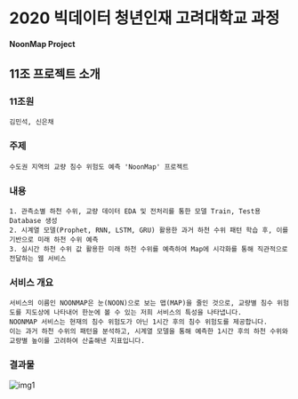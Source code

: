 # 2020 빅데이터 청년인재 고려대학교 과정
#### NoonMap Project

## 11조 프로젝트 소개
  ### 11조원
    김민석, 신은채

  ### 주제
    수도권 지역의 교량 침수 위험도 예측 'NoonMap' 프로젝트

  ### 내용
    1. 관측소별 하천 수위, 교량 데이터 EDA 및 전처리를 통한 모델 Train, Test용 Database 생성
    2. 시계열 모델(Prophet, RNN, LSTM, GRU) 활용한 과거 하천 수위 패턴 학습 후, 이를 기반으로 미래 하천 수위 예측
    3. 실시간 하천 수위 값 활용한 미래 하천 수위를 예측하여 Map에 시각화를 통해 직관적으로 전달하는 웹 서비스
    
  ### 서비스 개요
    서비스의 이름인 NOONMAP은 눈(NOON)으로 보는 맵(MAP)을 줄인 것으로, 교량별 침수 위험도를 지도상에 나타내어 한눈에 볼 수 있는 저희 서비스의 특성을 나타냅니다.
    NOONMAP 서비스는 현재의 침수 위험도가 아닌 1시간 후의 침수 위험도를 제공합니다.
    이는 과거 하천 수위의 패턴을 분석하고, 시계열 모델을 통해 예측한 1시간 후의 하천 수위와 교량별 높이를 고려하여 산출해낸 지표입니다.

  ### 결과물
![img1](https://github.com/bigdata-course-KU-team11/NoonMap-Project/blob/master/img/gif.gif)
